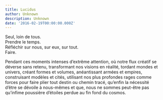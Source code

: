 ```yaml
---
title: Lucidus
author: Unknown
description: Unknown
date: '2016-02-19T00:00:00.000Z'
---
```


Seul, loin de tous. 
<br>
Prendre le temps. 
<br>
Réfléchir sur nous, sur eux, sur tout. 
<br>
Faire.

Pendant ces moments intenses d’extrême attention, où notre flux créatif se déverse sans retenu, transformant nos visions en réalité, tordant mondes et univers, créant formes et volumes, anéantissant armées et empires, construisant modèles et cités, utilisant nos plus profondes rages comme forces pour faire plier tout destin ou chemin tracé, qu’enfin la nécessité d’être se dévoile à nous-mêmes et que, nous ne sommes peut-être pas qu’infime poussière d’étoiles perdue au fin fond du cosmos.
